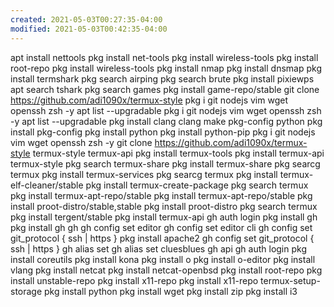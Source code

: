```yaml
---
created: 2021-05-03T00:27:35-04:00
modified: 2021-05-03T00:42:35-04:00
---
```


apt install nettools
   pkg install net-tools
   pkg install wireless-tools
   pkg install root-repo
   pkg install wireless-tools
   pkg install nmap
   pkg install dnsmap
   pkg install termshark
   pkg search airping
   pkg search brute
   pkg install pixiewps
  apt search tshark
   pkg search games
   pkg install game-repo/stable
   git clone https://github.com/adi1090x/termux-style
  pkg i git nodejs vim wget openssh zsh -y
   apt list --upgradable
   pkg i git nodejs vim wget openssh zsh -y
   apt list --upgradable
   pkg install clang
   clang make pkg-config python
   pkg install pkg-config
   pkg install python
   pkg install python-pip
   pkg i git nodejs vim wget openssh zsh -y
   git clone https://github.com/adi1090x/termux-style
   termux-style
   termux-api
   pkg install termux-tools
   pkg install termux-api
   termux-style
   pkg search termux-share
   pkg install termux-share
   pkg searcg termux
   pkg install termux-services
   pkg searcg termux
   pkg install termux-elf-cleaner/stable
   pkg install termux-create-package
   pkg search termux
   pkg install termux-apt-repo/stable
   pkg install termux-apt-repo/stable
   pkg install proot-distro/stable,stable
   pkg install proot-distro
   pkg search termux
   pkg install tergent/stable
   pkg install termux-api
   gh auth login
  pkg install gh
  pkg install gh
  gh
  gh config set editor
  gh config set editor cli
  gh config set git_protocol { ssh | https }
  pkg install apache2
   gh config set git_protocol { ssh | https }
  gh alias set
  gh alias set cluesblues
  gh api
  gh auth login
  pkg install coreutils
  pkg install kona
  pkg install o
  pkg install o-editor
  pkg install vlang
  pkg install netcat
  pkg install netcat-openbsd
  pkg install root-repo
  pkg install unstable-repo
  pkg install x11-repo
  pkg install x11-repo
  termux-setup-storage
  pkg install python 
  pkg install wget
  pkg install zip
 pkg install i3